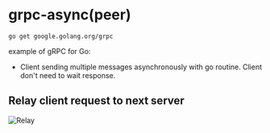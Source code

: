 # grpc-async(peer)

```
go get google.golang.org/grpc
```

example of gRPC for Go: 
- Client sending multiple messages asynchronously with go routine. Client don't need to wait response.

## Relay client request to next server
![Relay](https://github.com/rupc/grpc-async/blob/master/pic/relay.jpg)
